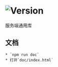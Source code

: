 # ![Version](https://img.shields.io/badge/version-15.229.74-green.svg)

服务端通用库

## 文档
    * `npm run doc`
    * 打开`doc/index.html`